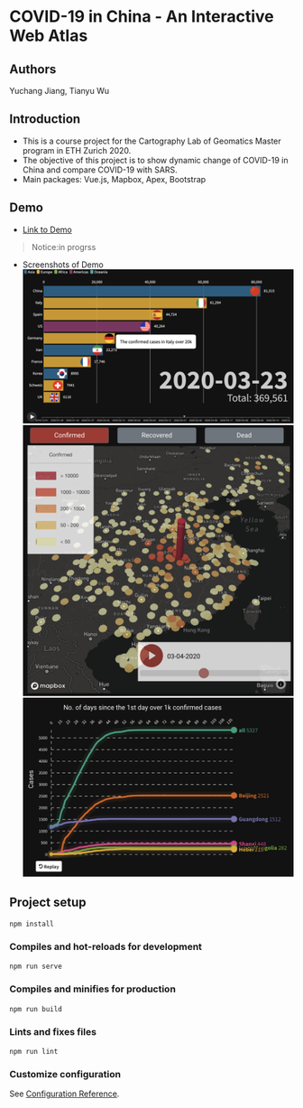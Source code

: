 # COVID-19 in China - An Interactive Web Atlas
## Authors 
Yuchang Jiang, Tianyu Wu

## Introduction
* This is a course project for the Cartography Lab of Geomatics Master program in ETH Zurich 2020.  
* The objective of this project is to show dynamic change of COVID-19 in China and compare COVID-19
with SARS.
* Main packages: Vue.js, Mapbox, Apex, Bootstrap

## Demo
* [Link to Demo]()
> Notice:in progrss
* Screenshots of Demo <br/>
![Race Chart](https://github.com/SherryJYC/COVID_19_Visualization/blob/master/src/assets/img/race.png) <br/>
![Map](https://github.com/SherryJYC/COVID_19_Visualization/blob/master/src/assets/img/map.png) <br/>
![Chart](https://github.com/SherryJYC/COVID_19_Visualization/blob/master/src/assets/img/chart.png)


## Project setup
```
npm install
```

### Compiles and hot-reloads for development
```
npm run serve
```

### Compiles and minifies for production
```
npm run build
```

### Lints and fixes files
```
npm run lint
```

### Customize configuration
See [Configuration Reference](https://cli.vuejs.org/config/).
